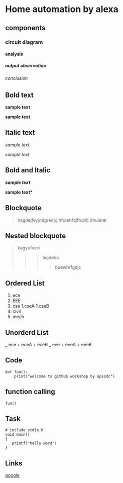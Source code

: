 # Home automation by alexa
## components
### circuit diagram 
#### analysis
##### output observation
###### conclusion
## Bold text
**sample text**

__sample text__
## Italic text
*sample text*

_sample text_
## Bold and Italic
**_sample text_**

__sample text*__
## Blockquote
> hsgdejfeyjndgreiryj
hfuiehfdjfhqiifj
jrhuierei
## Nested blockquote
> kagyufvert  
>>> tejateka
>>>> buewhrfgdjc
## Ordered List 
1. ece
2. EEE
3. cse
    1.cseA
    1.cseB
5. civil
6. mech
## Unorderd List

_ ece
    + eceA
    + eceB
_ eee
    + eeeA
    + eeeB
## Code 
```
def fun():
    print("welcome to github workshop by apssdc")
```
## function calling
`
fun()
`
## Task
```
# include stdio.h
void main()
{
   printf("hello word")
}
```

## Links

[google](https://www.google.com/)
